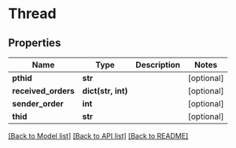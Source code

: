 # Thread

## Properties
Name | Type | Description | Notes
------------ | ------------- | ------------- | -------------
**pthid** | **str** |  | [optional] 
**received_orders** | **dict(str, int)** |  | [optional] 
**sender_order** | **int** |  | [optional] 
**thid** | **str** |  | [optional] 

[[Back to Model list]](../README.md#documentation-for-models) [[Back to API list]](../README.md#documentation-for-api-endpoints) [[Back to README]](../README.md)


